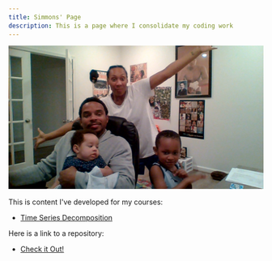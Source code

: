 ```yaml
---
title: Simmons' Page
description: This is a page where I consolidate my coding work
---
```



![My Photo](/pics/WIN_20200714_20_35_48_Pro.jpg)

This is content I've developed for my courses:

- [Time Series Decomposition](/timeseries/index.md)

Here is a link to a repository:
- [Check it Out!](https://cdn.jsdeliver.net/gh/Lamar-S/lamar-s.github.io/index.md)


